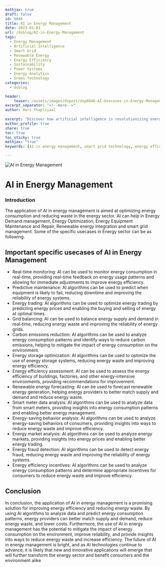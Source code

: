 ```yaml
---
mathjax: true
draft: false
id: 6046
title: AI in Energy Management 
date: 2023-01-02
url: /dsblog/AI-in-Energy-Management
tags: 
  - Energy Management
  - Artificial Intelligence
  - Smart Grid
  - Renewable Energy
  - Energy Efficiency
  - Sustainability
  - Power Systems
  - Energy Analytics
  - Green Technology
categories:
  - dsblog

header:
    teaser: /assets/images/dspost/dsp6046-AI-Usecases-in-Energy-Management.jpg
excerpt_separator: "<!--more-->"   
author: Hari Thapliyaal   
 
excerpt: "Discover how artificial intelligence is revolutionizing energy management through smart grid optimization, renewable energy integration, and efficient power distribution systems. Learn about AI applications in energy consumption prediction, grid maintenance, and sustainable energy solutions."
author_profile: true   
share: true   
toc: true   
toc_sticky: true 
mathjax: "true"
keywords: [AI in energy management, smart grid technology, energy efficiency optimization, renewable energy integration, power system automation, energy analytics, sustainable energy solutions, predictive maintenance energy, smart energy systems]

---
```


![AI in Energy Management](/assets/images/dspost/dsp6046-AI-Usecases-in-Energy-Management.jpg)


# AI in Energy Management

### Introduction

The application of AI in energy management is aimed at optimizing energy consumption and reducing waste in the energy sector. AI can help in Energy Demand management, Energy Optimization, Energy Equipment Maintenance and Repair, Renewable energy integration and smart grid management. Some of the specific usecases in Energy sector can be as following.

## Important specific usecases of AI in Energy Management
- Real-time monitoring: AI can be used to monitor energy consumption in real-time, providing real-time feedback on energy usage patterns and allowing for immediate adjustments to improve energy efficiency.
- Predictive maintenance: AI algorithms can be used to predict when equipment is likely to fail, reducing downtime and improving the reliability of energy systems.
- Energy trading: AI algorithms can be used to optimize energy trading by predicting energy prices and enabling the buying and selling of energy at optimal times.
- Grid balancing: AI can be used to balance energy supply and demand in real-time, reducing energy waste and improving the reliability of energy grids.
- Carbon emissions reduction: AI algorithms can be used to analyze energy consumption patterns and identify ways to reduce carbon emissions, helping to mitigate the impact of energy consumption on the environment.
- Energy storage optimization: AI algorithms can be used to optimize the use of energy storage systems, reducing energy waste and improving energy efficiency.
- Energy efficiency assessment: AI can be used to assess the energy efficiency of buildings, factories, and other energy-intensive environments, providing recommendations for improvement.
- Renewable energy forecasting: AI can be used to forecast renewable energy generation, helping energy providers to better match supply and demand and reduce energy waste.
- Smart meter data analysis: AI algorithms can be used to analyze data from smart meters, providing insights into energy consumption patterns and enabling better energy management.
- Energy-saving behavior analysis: AI algorithms can be used to analyze energy-saving behaviors of consumers, providing insights into ways to reduce energy waste and improve efficiency.
- Energy market analysis: AI algorithms can be used to analyze energy markets, providing insights into energy prices and enabling better energy trading.
- Energy fraud detection: AI algorithms can be used to detect energy fraud, reducing energy waste and improving the reliability of energy systems.
- Energy efficiency incentives: AI algorithms can be used to analyze energy consumption patterns and determine appropriate incentives for consumers to reduce energy waste and improve efficiency.

## Conclusion
In conclusion, the application of AI in energy management is a promising solution for improving energy efficiency and reducing energy waste. By using AI algorithms to analyze data and predict energy consumption patterns, energy providers can better match supply and demand, reduce energy waste, and lower costs. Furthermore, the use of AI in energy management has the potential to mitigate the impact of energy consumption on the environment, improve reliability, and provide insights into ways to reduce energy waste and increase efficiency. The future of AI in energy management is bright, and as AI technologies continue to advance, it is likely that new and innovative applications will emerge that will further transform the energy sector and benefit consumers and the environment alike
